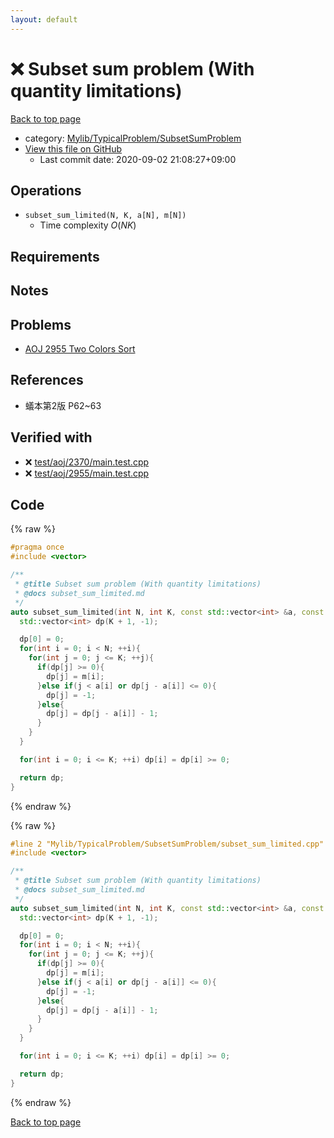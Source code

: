 ```yaml
---
layout: default
---
```


<!-- mathjax config similar to math.stackexchange -->
<script type="text/javascript" async
  src="https://cdnjs.cloudflare.com/ajax/libs/mathjax/2.7.5/MathJax.js?config=TeX-MML-AM_CHTML">
</script>
<script type="text/x-mathjax-config">
  MathJax.Hub.Config({
    TeX: { equationNumbers: { autoNumber: "AMS" }},
    tex2jax: {
      inlineMath: [ ['$','$'] ],
      processEscapes: true
    },
    "HTML-CSS": { matchFontHeight: false },
    displayAlign: "left",
    displayIndent: "2em"
  });
</script>

<script type="text/javascript" src="https://cdnjs.cloudflare.com/ajax/libs/jquery/3.4.1/jquery.min.js"></script>
<script src="https://cdn.jsdelivr.net/npm/jquery-balloon-js@1.1.2/jquery.balloon.min.js" integrity="sha256-ZEYs9VrgAeNuPvs15E39OsyOJaIkXEEt10fzxJ20+2I=" crossorigin="anonymous"></script>
<script type="text/javascript" src="../../../../assets/js/copy-button.js"></script>
<link rel="stylesheet" href="../../../../assets/css/copy-button.css" />


# :x: Subset sum problem (With quantity limitations)

<a href="../../../../index.html">Back to top page</a>

* category: <a href="../../../../index.html#2e380218d9fd214c2f91a8ade734af1c">Mylib/TypicalProblem/SubsetSumProblem</a>
* <a href="{{ site.github.repository_url }}/blob/master/Mylib/TypicalProblem/SubsetSumProblem/subset_sum_limited.cpp">View this file on GitHub</a>
    - Last commit date: 2020-09-02 21:08:27+09:00




## Operations

- `subset_sum_limited(N, K, a[N], m[N])`
	- Time complexity $O(NK)$

## Requirements

## Notes

## Problems

- [AOJ 2955 Two Colors Sort](http://judge.u-aizu.ac.jp/onlinejudge/description.jsp?id=2955)

## References

- 蟻本第2版 P62~63


## Verified with

* :x: <a href="../../../../verify/test/aoj/2370/main.test.cpp.html">test/aoj/2370/main.test.cpp</a>
* :x: <a href="../../../../verify/test/aoj/2955/main.test.cpp.html">test/aoj/2955/main.test.cpp</a>


## Code

<a id="unbundled"></a>
{% raw %}
```cpp
#pragma once
#include <vector>

/**
 * @title Subset sum problem (With quantity limitations)
 * @docs subset_sum_limited.md
 */
auto subset_sum_limited(int N, int K, const std::vector<int> &a, const std::vector<int> &m){
  std::vector<int> dp(K + 1, -1);

  dp[0] = 0;
  for(int i = 0; i < N; ++i){
    for(int j = 0; j <= K; ++j){
      if(dp[j] >= 0){
        dp[j] = m[i];
      }else if(j < a[i] or dp[j - a[i]] <= 0){
        dp[j] = -1;
      }else{
        dp[j] = dp[j - a[i]] - 1;
      }
    }
  }

  for(int i = 0; i <= K; ++i) dp[i] = dp[i] >= 0;

  return dp;
}

```
{% endraw %}

<a id="bundled"></a>
{% raw %}
```cpp
#line 2 "Mylib/TypicalProblem/SubsetSumProblem/subset_sum_limited.cpp"
#include <vector>

/**
 * @title Subset sum problem (With quantity limitations)
 * @docs subset_sum_limited.md
 */
auto subset_sum_limited(int N, int K, const std::vector<int> &a, const std::vector<int> &m){
  std::vector<int> dp(K + 1, -1);

  dp[0] = 0;
  for(int i = 0; i < N; ++i){
    for(int j = 0; j <= K; ++j){
      if(dp[j] >= 0){
        dp[j] = m[i];
      }else if(j < a[i] or dp[j - a[i]] <= 0){
        dp[j] = -1;
      }else{
        dp[j] = dp[j - a[i]] - 1;
      }
    }
  }

  for(int i = 0; i <= K; ++i) dp[i] = dp[i] >= 0;

  return dp;
}

```
{% endraw %}

<a href="../../../../index.html">Back to top page</a>

